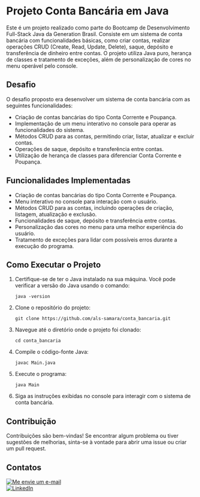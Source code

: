 # Projeto Conta Bancária em Java

Este é um projeto realizado como parte do Bootcamp de Desenvolvimento Full-Stack Java da Generation Brasil. Consiste em um sistema de conta bancária com funcionalidades básicas, como criar contas, realizar operações CRUD (Create, Read, Update, Delete), saque, depósito e transferência de dinheiro entre contas. O projeto utiliza Java puro, herança de classes e tratamento de exceções, além de personalização de cores no menu operável pelo console.

## Desafio

O desafio proposto era desenvolver um sistema de conta bancária com as seguintes funcionalidades:

- Criação de contas bancárias do tipo Conta Corrente e Poupança.
- Implementação de um menu interativo no console para operar as funcionalidades do sistema.
- Métodos CRUD para as contas, permitindo criar, listar, atualizar e excluir contas.
- Operações de saque, depósito e transferência entre contas.
- Utilização de herança de classes para diferenciar Conta Corrente e Poupança.

## Funcionalidades Implementadas

- Criação de contas bancárias do tipo Conta Corrente e Poupança.
- Menu interativo no console para interação com o usuário.
- Métodos CRUD para as contas, incluindo operações de criação, listagem, atualização e exclusão.
- Funcionalidades de saque, depósito e transferência entre contas.
- Personalização das cores no menu para uma melhor experiência do usuário.
- Tratamento de exceções para lidar com possíveis erros durante a execução do programa.

## Como Executar o Projeto

1. Certifique-se de ter o Java instalado na sua máquina. Você pode verificar a versão do Java usando o comando:
    ```
    java -version
    ```

2. Clone o repositório do projeto:
    ```
    git clone https://github.com/als-samara/conta_bancaria.git
    ```

3. Navegue até o diretório onde o projeto foi clonado:
    ```
    cd conta_bancaria
    ```

4. Compile o código-fonte Java:
    ```
    javac Main.java
    ```

5. Execute o programa:
    ```
    java Main
    ```

6. Siga as instruções exibidas no console para interagir com o sistema de conta bancária.

## Contribuição

Contribuições são bem-vindas! Se encontrar algum problema ou tiver sugestões de melhorias, sinta-se à vontade para abrir uma issue ou criar um pull request.

## Contatos

[![Me envie um e-mail](https://img.shields.io/badge/Email-samaraalmeida379@gmail.com-red)](mailto:samaraalmeida379@gmail.com)<br>
[![LinkedIn](https://img.shields.io/badge/LinkedIn-Me_envie_um_pedido_de_conexão!-blue)](https://www.linkedin.com/in/samara-almeida-als/)
